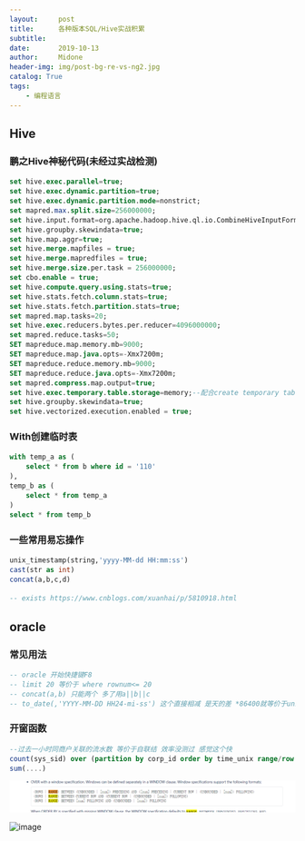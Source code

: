 ```yaml
---
layout:     post
title:      各种版本SQL/Hive实战积累
subtitle:   
date:       2019-10-13
author:     Midone
header-img: img/post-bg-re-vs-ng2.jpg
catalog: True
tags:
    - 编程语言
---
```


## Hive

### 鹏之Hive神秘代码(未经过实战检测)

```sql
set hive.exec.parallel=true;
set hive.exec.dynamic.partition=true;
set hive.exec.dynamic.partition.mode=nonstrict;
set mapred.max.split.size=256000000;
set hive.input.format=org.apache.hadoop.hive.ql.io.CombineHiveInputFormat;
set hive.groupby.skewindata=true;
set hive.map.aggr=true;
set hive.merge.mapfiles = true;
set hive.merge.mapredfiles = true;
set hive.merge.size.per.task = 256000000;
set cbo.enable = true;
set hive.compute.query.using.stats=true;
set hive.stats.fetch.column.stats=true;
set hive.stats.fetch.partition.stats=true;
set mapred.map.tasks=20;
set hive.exec.reducers.bytes.per.reducer=4096000000;
set mapred.reduce.tasks=50;
SET mapreduce.map.memory.mb=9000;
SET mapreduce.map.java.opts=-Xmx7200m;
SET mapreduce.reduce.memory.mb=9000;
SET mapreduce.reduce.java.opts=-Xmx7200m;
set mapred.compress.map.output=true;
set hive.exec.temporary.table.storage=memory;--配合create temporary table as stored as ...
set hive.groupby.skewindata=true;
set hive.vectorized.execution.enabled = true;
```

### With创建临时表

```sql
with temp_a as (
    select * from b where id = '110'
),
temp_b as (
    select * from temp_a
)
select * from temp_b
```

### 一些常用易忘操作
```sql
unix_timestamp(string,'yyyy-MM-dd HH:mm:ss')
cast(str as int)
concat(a,b,c,d)

-- exists https://www.cnblogs.com/xuanhai/p/5810918.html
```


## oracle

### 常见用法
```sql
-- oracle 开始快捷键F8
-- limit 20 等价于 where rownum<= 20
-- concat(a,b) 只能两个 多了用a||b||c
-- to_date(,'YYYY-MM-DD HH24-mi-ss') 这个直接相减 是天的差 *86400就等价于unix_timestamp
```
### 开窗函数


```sql
--过去一小时同商户关联的流水数 等价于自联结 效率没测过 感觉这个快
count(sys_sid) over (partition by corp_id order by time_unix range/row between 3600/86400 preceding and current row),0
sum(....)
```
![image](https://github.com/ChunhanLi/ChunhanLi.github.io/blob/master/img/10_20_1.png?raw=true)

![image](https://github.com/ChunhanLi/ChunhanLi.github.io/blob/master/img/10_20_02.png?raw=true)